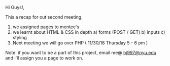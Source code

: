Hi Guys!,

This a recap for out second meeting.
1) we assigned pages to mentee's 
2) we learnt about HTML & CSS in depth
    a) forms (POST / GET)
    b) inputs
    c) styling
3) Next meeting we will go over PHP ( 11/30/18 Thursday 5 - 6 pm )

Note:
if you want to be a part of this project, email me@ hj997@nyu.edu and i'll assign you a page to work on.
